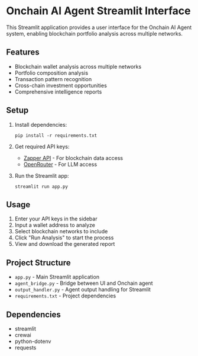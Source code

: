 # Onchain AI Agent Streamlit Interface

This Streamlit application provides a user interface for the Onchain AI Agent system, enabling blockchain portfolio analysis across multiple networks.

## Features

- Blockchain wallet analysis across multiple networks
- Portfolio composition analysis
- Transaction pattern recognition
- Cross-chain investment opportunities
- Comprehensive intelligence reports

## Setup

1. Install dependencies:
   ```
   pip install -r requirements.txt
   ```

2. Get required API keys:
   - [Zapper API](https://zapper.xyz) - For blockchain data access
   - [OpenRouter](https://openrouter.ai) - For LLM access

3. Run the Streamlit app:
   ```
   streamlit run app.py
   ```

## Usage

1. Enter your API keys in the sidebar
2. Input a wallet address to analyze
3. Select blockchain networks to include
4. Click "Run Analysis" to start the process
5. View and download the generated report

## Project Structure

- `app.py` - Main Streamlit application
- `agent_bridge.py` - Bridge between UI and Onchain agent
- `output_handler.py` - Agent output handling for Streamlit
- `requirements.txt` - Project dependencies

## Dependencies

- streamlit
- crewai
- python-dotenv
- requests
